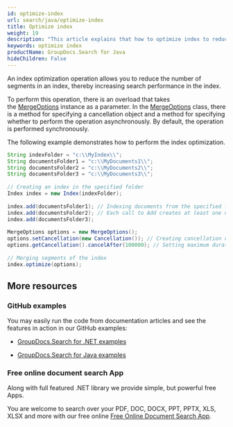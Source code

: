```yaml
---
id: optimize-index
url: search/java/optimize-index
title: Optimize index
weight: 19
description: "This article explains that how to optimize index to reduce the number of segments in an index using Java."
keywords: optimize index
productName: GroupDocs.Search for Java
hideChildren: False
---
```

An index optimization operation allows you to reduce the number of segments in an index, thereby increasing search performance in the index.

To perform this operation, there is an overload that takes the [MergeOptions](https://reference.groupdocs.com/search/java/com.groupdocs.search.options/MergeOptions) instance as a parameter. In the [MergeOptions](https://reference.groupdocs.com/search/java/com.groupdocs.search.options/MergeOptions) class, there is a method for specifying a cancellation object and a method for specifying whether to perform the operation asynchronously. By default, the operation is performed synchronously.

The following example demonstrates how to perform the index optimization.



```java
String indexFolder = "c:\\MyIndex\\";
String documentsFolder1 = "c:\\MyDocuments1\\";
String documentsFolder2 = "c:\\MyDocuments2\\";
String documentsFolder3 = "c:\\MyDocuments3\\";
 
// Creating an index in the specified folder
Index index = new Index(indexFolder);
 
index.add(documentsFolder1); // Indexing documents from the specified folder
index.add(documentsFolder2); // Each call to Add creates at least one new segment in the index
index.add(documentsFolder3);
 
MergeOptions options = new MergeOptions();
options.setCancellation(new Cancellation()); // Creating cancellation object to be able to cancel the operation
options.getCancellation().cancelAfter(100000); // Setting maximum duration of the operation to 100 seconds
 
// Merging segments of the index
index.optimize(options);
```

## More resources

### GitHub examples

You may easily run the code from documentation articles and see the features in action in our GitHub examples:

*   [GroupDocs.Search for .NET examples](https://github.com/groupdocs-search/GroupDocs.Search-for-.NET)
    
*   [GroupDocs.Search for Java examples](https://github.com/groupdocs-search/GroupDocs.Search-for-Java)
    

### Free online document search App

Along with full featured .NET library we provide simple, but powerful free Apps.

You are welcome to search over your PDF, DOC, DOCX, PPT, PPTX, XLS, XLSX and more with our free online [Free Online Document Search App](https://products.groupdocs.app/search).
